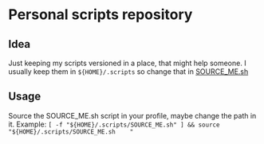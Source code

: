 # Personal scripts repository
## Idea
Just keeping my scripts versioned in a place, that might help someone. I usually keep them in `${HOME}/.scripts` so change that in [SOURCE_ME.sh](SOURCE_ME.sh)
## Usage
Source the SOURCE_ME.sh script in your profile, maybe change the path in it. Example: `[ -f "${HOME}/.scripts/SOURCE_ME.sh" ] && source "${HOME}/.scripts/SOURCE_ME.sh    "`
